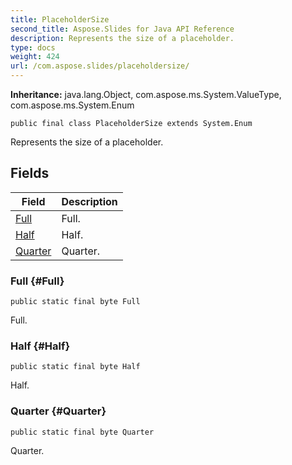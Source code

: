 ```yaml
---
title: PlaceholderSize
second_title: Aspose.Slides for Java API Reference
description: Represents the size of a placeholder.
type: docs
weight: 424
url: /com.aspose.slides/placeholdersize/
---
```

**Inheritance:**
java.lang.Object, com.aspose.ms.System.ValueType, com.aspose.ms.System.Enum
```
public final class PlaceholderSize extends System.Enum
```

Represents the size of a placeholder.
## Fields

| Field | Description |
| --- | --- |
| [Full](#Full) | Full. |
| [Half](#Half) | Half. |
| [Quarter](#Quarter) | Quarter. |
### Full {#Full}
```
public static final byte Full
```


Full.

### Half {#Half}
```
public static final byte Half
```


Half.

### Quarter {#Quarter}
```
public static final byte Quarter
```


Quarter.

